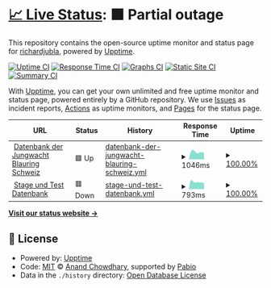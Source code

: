 # [📈 Live Status](https://db.jubla.ch): <!--live status--> **🟧 Partial outage**

This repository contains the open-source uptime monitor and status page for [richardjubla](https://www.jubla.ch/datenbank), powered by [Upptime](https://github.com/upptime/upptime).

[![Uptime CI](https://github.com/richardjubla/status-jubladb/workflows/Uptime%20CI/badge.svg)](https://github.com/richardjubla/status-jubladb/actions?query=workflow%3A%22Uptime+CI%22)
[![Response Time CI](https://github.com/richardjubla/status-jubladb/workflows/Response%20Time%20CI/badge.svg)](https://github.com/richardjubla/status-jubladb/actions?query=workflow%3A%22Response+Time+CI%22)
[![Graphs CI](https://github.com/richardjubla/status-jubladb/workflows/Graphs%20CI/badge.svg)](https://github.com/richardjubla/status-jubladb/actions?query=workflow%3A%22Graphs+CI%22)
[![Static Site CI](https://github.com/richardjubla/status-jubladb/workflows/Static%20Site%20CI/badge.svg)](https://github.com/richardjubla/status-jubladb/actions?query=workflow%3A%22Static+Site+CI%22)
[![Summary CI](https://github.com/richardjubla/status-jubladb/workflows/Summary%20CI/badge.svg)](https://github.com/richardjubla/status-jubladb/actions?query=workflow%3A%22Summary+CI%22)

With [Upptime](https://upptime.js.org), you can get your own unlimited and free uptime monitor and status page, powered entirely by a GitHub repository. We use [Issues](https://github.com/richardjubla/status-jubladb/issues) as incident reports, [Actions](https://github.com/richardjubla/status-jubladb/actions) as uptime monitors, and [Pages](https://db.jubla.ch) for the status page.

<!--start: status pages-->
<!-- This summary is generated by Upptime (https://github.com/upptime/upptime) -->
<!-- Do not edit this manually, your changes will be overwritten -->
<!-- prettier-ignore -->
| URL | Status | History | Response Time | Uptime |
| --- | ------ | ------- | ------------- | ------ |
| <img alt="" src="https://icons.duckduckgo.com/ip3/db.jubla.ch.ico" height="13"> [Datenbank der Jungwacht Blauring Schweiz](https://db.jubla.ch) | 🟩 Up | [datenbank-der-jungwacht-blauring-schweiz.yml](https://github.com/richardjubla/status-jubladb/commits/HEAD/history/datenbank-der-jungwacht-blauring-schweiz.yml) | <details><summary><img alt="Response time graph" src="./graphs/datenbank-der-jungwacht-blauring-schweiz/response-time-week.png" height="20"> 1046ms</summary><br><a href="https://richardjubla.github.io/status-jubladb/history/datenbank-der-jungwacht-blauring-schweiz"><img alt="Response time 1036" src="https://img.shields.io/endpoint?url=https%3A%2F%2Fraw.githubusercontent.com%2Frichardjubla%2Fstatus-jubladb%2FHEAD%2Fapi%2Fdatenbank-der-jungwacht-blauring-schweiz%2Fresponse-time.json"></a><br><a href="https://richardjubla.github.io/status-jubladb/history/datenbank-der-jungwacht-blauring-schweiz"><img alt="24-hour response time 1108" src="https://img.shields.io/endpoint?url=https%3A%2F%2Fraw.githubusercontent.com%2Frichardjubla%2Fstatus-jubladb%2FHEAD%2Fapi%2Fdatenbank-der-jungwacht-blauring-schweiz%2Fresponse-time-day.json"></a><br><a href="https://richardjubla.github.io/status-jubladb/history/datenbank-der-jungwacht-blauring-schweiz"><img alt="7-day response time 1046" src="https://img.shields.io/endpoint?url=https%3A%2F%2Fraw.githubusercontent.com%2Frichardjubla%2Fstatus-jubladb%2FHEAD%2Fapi%2Fdatenbank-der-jungwacht-blauring-schweiz%2Fresponse-time-week.json"></a><br><a href="https://richardjubla.github.io/status-jubladb/history/datenbank-der-jungwacht-blauring-schweiz"><img alt="30-day response time 1014" src="https://img.shields.io/endpoint?url=https%3A%2F%2Fraw.githubusercontent.com%2Frichardjubla%2Fstatus-jubladb%2FHEAD%2Fapi%2Fdatenbank-der-jungwacht-blauring-schweiz%2Fresponse-time-month.json"></a><br><a href="https://richardjubla.github.io/status-jubladb/history/datenbank-der-jungwacht-blauring-schweiz"><img alt="1-year response time 1036" src="https://img.shields.io/endpoint?url=https%3A%2F%2Fraw.githubusercontent.com%2Frichardjubla%2Fstatus-jubladb%2FHEAD%2Fapi%2Fdatenbank-der-jungwacht-blauring-schweiz%2Fresponse-time-year.json"></a></details> | <details><summary><a href="https://richardjubla.github.io/status-jubladb/history/datenbank-der-jungwacht-blauring-schweiz">100.00%</a></summary><a href="https://richardjubla.github.io/status-jubladb/history/datenbank-der-jungwacht-blauring-schweiz"><img alt="All-time uptime 100.00%" src="https://img.shields.io/endpoint?url=https%3A%2F%2Fraw.githubusercontent.com%2Frichardjubla%2Fstatus-jubladb%2FHEAD%2Fapi%2Fdatenbank-der-jungwacht-blauring-schweiz%2Fuptime.json"></a><br><a href="https://richardjubla.github.io/status-jubladb/history/datenbank-der-jungwacht-blauring-schweiz"><img alt="24-hour uptime 100.00%" src="https://img.shields.io/endpoint?url=https%3A%2F%2Fraw.githubusercontent.com%2Frichardjubla%2Fstatus-jubladb%2FHEAD%2Fapi%2Fdatenbank-der-jungwacht-blauring-schweiz%2Fuptime-day.json"></a><br><a href="https://richardjubla.github.io/status-jubladb/history/datenbank-der-jungwacht-blauring-schweiz"><img alt="7-day uptime 100.00%" src="https://img.shields.io/endpoint?url=https%3A%2F%2Fraw.githubusercontent.com%2Frichardjubla%2Fstatus-jubladb%2FHEAD%2Fapi%2Fdatenbank-der-jungwacht-blauring-schweiz%2Fuptime-week.json"></a><br><a href="https://richardjubla.github.io/status-jubladb/history/datenbank-der-jungwacht-blauring-schweiz"><img alt="30-day uptime 100.00%" src="https://img.shields.io/endpoint?url=https%3A%2F%2Fraw.githubusercontent.com%2Frichardjubla%2Fstatus-jubladb%2FHEAD%2Fapi%2Fdatenbank-der-jungwacht-blauring-schweiz%2Fuptime-month.json"></a><br><a href="https://richardjubla.github.io/status-jubladb/history/datenbank-der-jungwacht-blauring-schweiz"><img alt="1-year uptime 100.00%" src="https://img.shields.io/endpoint?url=https%3A%2F%2Fraw.githubusercontent.com%2Frichardjubla%2Fstatus-jubladb%2FHEAD%2Fapi%2Fdatenbank-der-jungwacht-blauring-schweiz%2Fuptime-year.json"></a></details>
| <img alt="" src="https://icons.duckduckgo.com/ip3/jubla.puzzle.ch.ico" height="13"> [Stage und Test Datenbank](https://jubla.puzzle.ch) | 🟥 Down | [stage-und-test-datenbank.yml](https://github.com/richardjubla/status-jubladb/commits/HEAD/history/stage-und-test-datenbank.yml) | <details><summary><img alt="Response time graph" src="./graphs/stage-und-test-datenbank/response-time-week.png" height="20"> 793ms</summary><br><a href="https://richardjubla.github.io/status-jubladb/history/stage-und-test-datenbank"><img alt="Response time 794" src="https://img.shields.io/endpoint?url=https%3A%2F%2Fraw.githubusercontent.com%2Frichardjubla%2Fstatus-jubladb%2FHEAD%2Fapi%2Fstage-und-test-datenbank%2Fresponse-time.json"></a><br><a href="https://richardjubla.github.io/status-jubladb/history/stage-und-test-datenbank"><img alt="24-hour response time 714" src="https://img.shields.io/endpoint?url=https%3A%2F%2Fraw.githubusercontent.com%2Frichardjubla%2Fstatus-jubladb%2FHEAD%2Fapi%2Fstage-und-test-datenbank%2Fresponse-time-day.json"></a><br><a href="https://richardjubla.github.io/status-jubladb/history/stage-und-test-datenbank"><img alt="7-day response time 793" src="https://img.shields.io/endpoint?url=https%3A%2F%2Fraw.githubusercontent.com%2Frichardjubla%2Fstatus-jubladb%2FHEAD%2Fapi%2Fstage-und-test-datenbank%2Fresponse-time-week.json"></a><br><a href="https://richardjubla.github.io/status-jubladb/history/stage-und-test-datenbank"><img alt="30-day response time 787" src="https://img.shields.io/endpoint?url=https%3A%2F%2Fraw.githubusercontent.com%2Frichardjubla%2Fstatus-jubladb%2FHEAD%2Fapi%2Fstage-und-test-datenbank%2Fresponse-time-month.json"></a><br><a href="https://richardjubla.github.io/status-jubladb/history/stage-und-test-datenbank"><img alt="1-year response time 794" src="https://img.shields.io/endpoint?url=https%3A%2F%2Fraw.githubusercontent.com%2Frichardjubla%2Fstatus-jubladb%2FHEAD%2Fapi%2Fstage-und-test-datenbank%2Fresponse-time-year.json"></a></details> | <details><summary><a href="https://richardjubla.github.io/status-jubladb/history/stage-und-test-datenbank">100.00%</a></summary><a href="https://richardjubla.github.io/status-jubladb/history/stage-und-test-datenbank"><img alt="All-time uptime 99.70%" src="https://img.shields.io/endpoint?url=https%3A%2F%2Fraw.githubusercontent.com%2Frichardjubla%2Fstatus-jubladb%2FHEAD%2Fapi%2Fstage-und-test-datenbank%2Fuptime.json"></a><br><a href="https://richardjubla.github.io/status-jubladb/history/stage-und-test-datenbank"><img alt="24-hour uptime 100.00%" src="https://img.shields.io/endpoint?url=https%3A%2F%2Fraw.githubusercontent.com%2Frichardjubla%2Fstatus-jubladb%2FHEAD%2Fapi%2Fstage-und-test-datenbank%2Fuptime-day.json"></a><br><a href="https://richardjubla.github.io/status-jubladb/history/stage-und-test-datenbank"><img alt="7-day uptime 100.00%" src="https://img.shields.io/endpoint?url=https%3A%2F%2Fraw.githubusercontent.com%2Frichardjubla%2Fstatus-jubladb%2FHEAD%2Fapi%2Fstage-und-test-datenbank%2Fuptime-week.json"></a><br><a href="https://richardjubla.github.io/status-jubladb/history/stage-und-test-datenbank"><img alt="30-day uptime 99.95%" src="https://img.shields.io/endpoint?url=https%3A%2F%2Fraw.githubusercontent.com%2Frichardjubla%2Fstatus-jubladb%2FHEAD%2Fapi%2Fstage-und-test-datenbank%2Fuptime-month.json"></a><br><a href="https://richardjubla.github.io/status-jubladb/history/stage-und-test-datenbank"><img alt="1-year uptime 99.70%" src="https://img.shields.io/endpoint?url=https%3A%2F%2Fraw.githubusercontent.com%2Frichardjubla%2Fstatus-jubladb%2FHEAD%2Fapi%2Fstage-und-test-datenbank%2Fuptime-year.json"></a></details>

<!--end: status pages-->

[**Visit our status website →**](https://db.jubla.ch)

## 📄 License

- Powered by: [Upptime](https://github.com/upptime/upptime)
- Code: [MIT](./LICENSE) © [Anand Chowdhary](https://anandchowdhary.com), supported by [Pabio](https://pabio.com)
- Data in the `./history` directory: [Open Database License](https://opendatacommons.org/licenses/odbl/1-0/)
